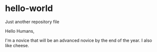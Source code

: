 # hello-world
Just another repository file

Hello Humans,

I'm a novice that will be an advanced novice by the end of the year. I also like cheese.
